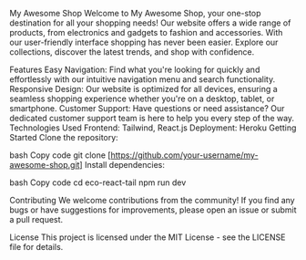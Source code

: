 My Awesome Shop
Welcome to My Awesome Shop, your one-stop destination for all your shopping needs! Our website offers a wide range of products, from electronics and gadgets to fashion and accessories. With our user-friendly interface shopping has never been easier. Explore our collections, discover the latest trends, and shop with confidence.

Features
Easy Navigation: Find what you're looking for quickly and effortlessly with our intuitive navigation menu and search functionality.
Responsive Design: Our website is optimized for all devices, ensuring a seamless shopping experience whether you're on a desktop, tablet, or smartphone.
Customer Support: Have questions or need assistance? Our dedicated customer support team is here to help you every step of the way.
Technologies Used
Frontend: Tailwind, React.js
Deployment: Heroku
Getting Started
Clone the repository:

bash
Copy code
git clone [https://github.com/your-username/my-awesome-shop.git]
Install dependencies:

bash
Copy code
cd eco-react-tail
npm run dev

Contributing
We welcome contributions from the community! If you find any bugs or have suggestions for improvements, please open an issue or submit a pull request.

License
This project is licensed under the MIT License - see the LICENSE file for details.
